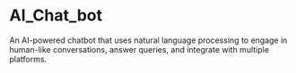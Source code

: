 # AI_Chat_bot
An AI-powered chatbot that uses natural language processing to engage in human-like conversations, answer queries, and integrate with multiple platforms.
